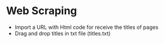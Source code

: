 # Web Scraping
  - Import a URL with Html code for receive the titles of pages
  - Drag and drop titles in txt file (titles.txt)
